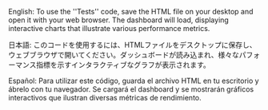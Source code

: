 English:
To use the ''Tests'' code, save the HTML file on your desktop and open it with your web browser. The dashboard will load, displaying interactive charts that illustrate various performance metrics.

日本語:
このコードを使用するには、HTMLファイルをデスクトップに保存し、ウェブブラウザで開いてください。ダッシュボードが読み込まれ、様々なパフォーマンス指標を示すインタラクティブなグラフが表示されます。

Español:
Para utilizar este código, guarda el archivo HTML en tu escritorio y ábrelo con tu navegador. Se cargará el dashboard y se mostrarán gráficos interactivos que ilustran diversas métricas de rendimiento.